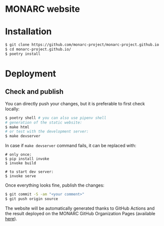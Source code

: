 MONARC website
==============

# Installation

```bash
$ git clone https://github.com/monarc-project/monarc-project.github.io
$ cd monarc-project.github.io/
$ poetry install
```

# Deployment

## Check and publish

You can directly push your changes, but it is preferable to first check locally:

```bash
$ poetry shell # you can also use pipenv shell
# generation of the static website:
$ make html
# or test with the development server:
$ make devserver
```

In case if `make devserver` command fails, it can be replaced with:
```
# only once:
$ pip install invoke
$ invoke build

# to start dev server:
$ invoke serve
```


Once everything looks fine, publish the changes:


```bash
$ git commit -S -am "<your comment>"
$ git push origin source
```

The website will be automatically generated thanks to GitHub Actions and the
result deployed on the MONARC GitHub Organization Pages
(available [here](https://www.monarc.lu)).
